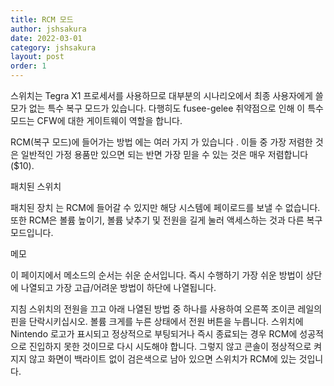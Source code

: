 ```yaml
---
title: RCM 모드
author: jshsakura
date: 2022-03-01
category: jshsakura
layout: post
order: 1
---
```



스위치는 Tegra X1 프로세서를 사용하므로 대부분의 시나리오에서 최종 사용자에게 쓸모가 없는 특수 복구 모드가 있습니다. 다행히도 fusee-gelee 취약점으로 인해 이 특수 모드는 CFW에 대한 게이트웨이 역할을 합니다.

RCM(복구 모드)에 들어가는 방법 에는 여러 가지 가 있습니다 . 이들 중 가장 저렴한 것은 일반적인 가정 용품만 있으면 되는 반면 가장 믿을 수 있는 것은 매우 저렴합니다($10).

 
패치된 스위치

패치된 장치 는 RCM에 들어갈 수 있지만 해당 시스템에 페이로드를 보낼 수 없습니다. 또한 RCM은 볼륨 높이기, 볼륨 낮추기 및 전원을 길게 눌러 액세스하는 것과 다른 복구 모드입니다.

메모

이 페이지에서 메소드의 순서는 쉬운 순서입니다. 즉시 수행하기 가장 쉬운 방법이 상단에 나열되고 가장 고급/어려운 방법이 하단에 나열됩니다.

 

지침
스위치의 전원을 끄고 아래 나열된 방법 중 하나를 사용하여 오른쪽 조이콘 레일의 핀을 단락시키십시오.
볼륨 크게를 누른 상태에서 전원 버튼을 누릅니다.
스위치에 Nintendo 로고가 표시되고 정상적으로 부팅되거나 즉시 종료되는 경우 RCM에 성공적으로 진입하지 못한 것이므로 다시 시도해야 합니다. 그렇지 않고 콘솔이 정상적으로 켜지지 않고 화면이 백라이트 없이 검은색으로 남아 있으면 스위치가 RCM에 있는 것입니다.